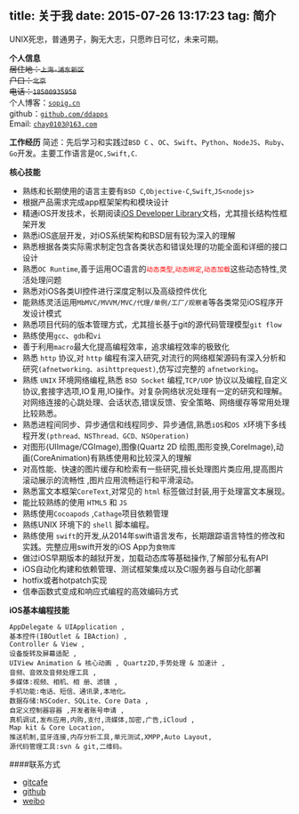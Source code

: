 title: 关于我
date: 2015-07-26 13:17:23
tag: 简介
---

UNIX死忠，普通男子，胸无大志，只愿昨日可忆，未来可期。

__个人信息__    
~~居住地：`上海-浦东新区`~~  
~~户口：`北京`~~   
~~电话：`18500935958`~~    
个人博客：[`sopig.cn`](http://sopig.cn)   
github：[`github.com/ddapps`](https://github.com/ddapps)  
Email: [`chay0103@163.com`](mailto:chay0103@163.com)  


__工作经历__
简述：先后学习和实践过`BSD C` 、`OC`、`Swift`、`Python`、`NodeJS`、`Ruby`、`Go`开发。主要工作语言是`OC,Swift,C`.

__核心技能__
* 熟练和长期使用的语言主要有`BSD C`,`Objective-C`,`Swift`,`JS<nodejs>`
* 根据产品需求完成app框架架构和模块设计  
* 精通iOS开发技术，长期阅读[iOS Developer Library](https://developer.apple.com/library/ios/navigation/)文档，尤其擅长结构性框架开发
* 熟悉iOS底层开发，对iOS系统架构和BSD层有较为深入的理解
* 熟悉根据各类实际需求制定包含各类状态和错误处理的功能全面和详细的接口设计 
* 熟悉`OC Runtime`,善于运用OC语言的<font color="red">`动态类型`,`动态绑定`,`动态加载`</font>这些动态特性,灵活处理问题 
* 熟悉对iOS各类UI控件进行深度定制以及高级控件优化 
* 能熟练灵活运用`MbMVC/MVVM/MVC/代理/单例/工厂/观察者`等各类常见iOS程序开发设计模式 
* 熟悉项目代码的版本管理方式，尤其擅长基于git的源代码管理模型`git flow`
* 熟练使用`gcc`、`gdb`和`vi`
* 善于利用`macro`最大化提高编程效率，追求编程效率的极致化
* 熟悉 `http` 协议,对 `http` 编程有深入研究,对流行的网络框架源码有深入分析和研究`(afnetworking、asihttprequest)`,仿写过完整的 `afnetworking`。
* 熟练 `UNIX` 环境网络编程,熟悉 `BSD Socket` 编程,`TCP/UDP` 协议以及编程,自定义协议,套接字选项,IO复用,IO操作。对复杂网络状况处理有一定的研究和理解。对网络连接的心跳处理、会话状态,错误反馈、安全策略、网络缓存等常用处理比较熟悉。
* 熟悉进程间同步、异步通信和线程同步、异步通信,熟悉`iOS`和`OS X`环境下多线程开发`(pthread、NSThread、GCD、NSOperation)`
* 对图形(UIImage/CGImage),图像(Quartz 2D 绘图,图形变换,CoreImage),动画(CoreAnimation)有熟练使用和比较深入的理解 
* 对高性能、快速的图片缓存和检索有一些研究,擅长处理图片类应用,提高图片滚动展示的流畅性 ,图片应用流畅运行和平滑滚动。
* 熟悉富文本框架`CoreText`,对常见的 `html` 标签做过封装,用于处理富文本展现。
* 能比较熟练的使用 `HTML5` 和 `JS`
* 熟练使用`Cocoapods` ,`Cathage`项目依赖管理
* 熟练UNIX 环境下的 `shell` 脚本编程。
* 熟练使用 `swift`的开发,从2014年swift语言发布，长期跟踪语言特性的修改和实践。完整应用swift开发的iOS App为`食物库`
* 做过iOS早期版本的越狱开发，加载动态库等基础操作,了解部分私有API
* iOS自动化构建和依赖管理、测试框架集成以及CI服务器与自动化部署
* hotfix或者hotpatch实现
* 信奉函数式变成和响应式编程的高效编码方式

__iOS基本编程技能__ 

``` 
AppDelegate & UIApplication ,  
基本控件(IBOutlet & IBAction) ,  
Controller & View ,   
设备旋转及屏幕适配 ,  
UIView Animation & 核心动画 , Quartz2D,手势处理 & 加速计 ,   
音频、音效及音频处理工具 ,   
多媒体:视频、相机、相 册、滤镜 ,  
手机功能:电话、短信、通讯录,本地化。  
数据存储:NSCoder、SQLite、Core Data ,   
自定义控制器容器 ,开发者账号申请 ,  
真机调试,发布应用,内购,支付,流媒体,加密,广告,iCloud ,  
Map kit & Core Location,  
推送机制,蓝牙连接,内存分析工具,单元测试,XMPP,Auto Layout,  
源代码管理工具:svn & git,二维码。
``` 













####联系方式
* [gitcafe](https://gitcafe.com/oncee)  
* [github](https://github.com/ddapps)  
* [weibo](http://weibo.com/sopigg)


